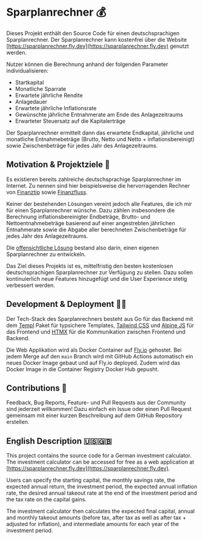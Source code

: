 # Sparplanrechner 💰

Dieses Projekt enthält den Source Code für einen deutschsprachigen Sparplanrechner. Der Sparplanrechner kann kostenfrei über die Website [https://sparplanrechner.fly.dev](https://sparplanrechner.fly.dev) genutzt werden.

Nutzer können die Berechnung anhand der folgenden Parameter individualisieren:

-   Startkapital
-   Monatliche Sparrate
-   Erwartete jährliche Rendite
-   Anlagedauer
-   Erwartete jährliche Inflationsrate
-   Gewünschte jährliche Entnahmerate am Ende des Anlagezeitraums
-   Erwarteter Steuersatz auf die Kapitalerträge

Der Sparplanrechner ermittelt dann das erwartete Endkapital, jährliche und monatliche Entnahmebeträge (Brutto, Netto und Netto + inflationsbereinigt) sowie Zwischenbeträge für jedes Jahr des Anlagezeitraums.

## Motivation & Projektziele 🎯

Es existieren bereits zahlreiche deutschsprachige Sparplanrechner im Internet.
Zu nennen sind hier beispielsweise die hervorragenden Rechner von [Finanztip](https://www.finanztip.de/rechner/sparplanrechner/) sowie [Finanzfluss](https://www.finanzfluss.de/rechner/sparrechner/).

Keiner der bestehenden Lösungen vereint jedoch alle Features, die ich mir für einen Sparplanrechner wünsche.
Dazu zählen insbesondere die Berechnung inflationsbereinigter Endbeträge, Brutto- und Nettoentnahmebeträge basierend auf einer angestrebten jährlichen Entnahmerate sowie die Abgabe aller berechneten Zwischenbeträge für jedes Jahr des Anlagezeitraums.

Die [offensichtliche Lösung](https://xkcd.com/927/) bestand also darin, einen eigenen Sparplanrechner zu entwickeln.

Das Ziel dieses Projekts ist es, mittelfristig den besten kostenlosen deutschsprachigen Sparplanrechner zur Verfügung zu stellen.
Dazu sollen kontinuierlich neue Features hinzugefügt und die User Experience stetig verbessert werden.

## Development & Deployment 👨‍💻

Der Tech-Stack des Sparplanrechners besteht aus Go für das Backend mit dem [Templ](https://templ.guide) Paket für typsichere Templates, [Tailwind CSS](https://tailwindcss.com) und [Alpine JS](https://alpinejs.dev) für das Frontend und [HTMX](https://htmx.org/docs/) für die Kommunikation zwischen Frontend und Backend.

Die Web Applikation wird als Docker Container auf [Fly.io](https://fly.io) gehostet.
Bei jedem Merge auf den `main` Branch wird mit GitHub Actions automatisch ein neues Docker Image gebaut und auf Fly.io deployed. Zudem wird das Docker Image in die Container Registry Docker Hub gepusht.

## Contributions 🤝

Feedback, Bug Reports, Feature- und Pull Requests aus der Community sind jederzeit willkommen!
Dazu einfach ein Issue oder einen Pull Request gemeinsam mit einer kurzen Beschreibung auf dem GitHub Repository erstellen.

## English Description 🇺🇸🇬🇧

This project contains the source code for a German investment calculator.
The investment calculator can be accessed for free as a web application at [https://sparplanrechner.fly.dev](https://sparplanrechner.fly.dev).

Users can specify the starting capital, the monthly savings rate, the expected annual return, the investment period, the expected annual inflation rate, the desired annual takeout rate at the end of the investment period and the tax rate on the capital gains.

The investment calculator then calculates the expected final capital, annual and monthly takeout amounts (before tax, after tax as well as after tax + adjusted for inflation), and intermediate amounts for each year of the investment period.
